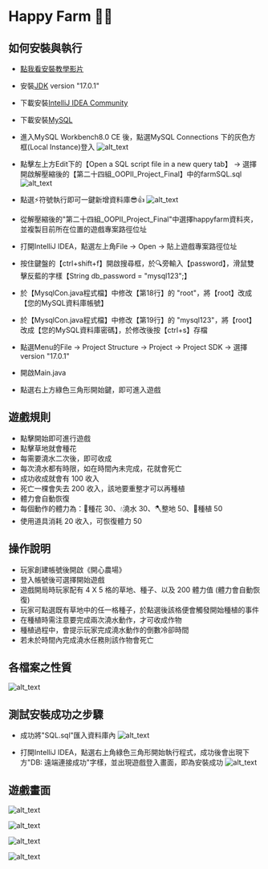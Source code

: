 # Happy Farm 🌲🌻
## 如何安裝與執行
- [點我看安裝教學影片]()
- 安裝[JDK](https://www.oracle.com/java/technologies/javase-jdk15-downloads.html) version "17.0.1"
- 下載安裝[IntelliJ IDEA Community](https://www.jetbrains.com/idea/download/download-thanks.html?platform=windows&code=IIC)
- 下載安裝[MySQL](https://dev.mysql.com/downloads/file/?id=508940)
- 進入MySQL Workbench8.0 CE 後，點選MySQL Connections 下的灰色方框(Local Instance)登入
![alt_text](https://github.com/liubisui22/liubisui22/blob/main/mysql1.png)

- 點擊左上方Edit下的【Open a SQL script file in a new query tab】 → 選擇開啟解壓縮後的【第二十四組_OOPII_Project_Final】中的farmSQL.sql
![alt_text](https://github.com/liubisui22/liubisui22/blob/main/mysql2.png)

- 點選⚡️符號執行即可一鍵新增資料庫😎👍
![alt_text](https://github.com/liubisui22/liubisui22/blob/main/mysql3.png)

- 從解壓縮後的"第二十四組_OOPII_Project_Final"中選擇happyfarm資料夾，並複製目前所在位置的遊戲專案路徑位址
- 打開IntelliJ IDEA，點選左上角File → Open → 貼上遊戲專案路徑位址
- 按住鍵盤的【ctrl+shift+f】開啟搜尋框，於🔍旁輸入【password】，滑鼠雙擊反藍的字樣【String db_password = "mysql123";】
- 於【MysqlCon.java程式檔】中修改【第18行】的 "root"，將【root】改成【您的MySQL資料庫帳號】
- 於【MysqlCon.java程式檔】中修改【第19行】的 "mysql123"，將【root】改成【您的MySQL資料庫密碼】，於修改後按【ctrl+s】存檔
- 點選Menu的File → Project Structure → Project → Project SDK → 選擇 version "17.0.1"
- 開啟Main.java
- 點選右上方綠色三角形開始鍵，即可進入遊戲

## 遊戲規則
- 點擊開始即可進行遊戲
- 點擊草地就會種花
- 每需要澆水二次後，即可收成
- 每次澆水都有時限，如在時間內未完成，花就會死亡
- 成功收成就會有 100 收入
- 死亡一棵會失去 200 收入，該地要重整才可以再種植
- 體力會自動恢復
- 每個動作的體力為：🌼種花 30、💧澆水 30、🪓整地 50、🌱種植 50
- 使用道具消耗 20 收入，可恢復體力 50

## 操作說明
- 玩家創建帳號後開啟《開心農場》
- 登入帳號後可選擇開始遊戲
- 遊戲開局時玩家配有 4 X 5 格的草地、種子、以及 200 體力值 (體力會自動恢復)
- 玩家可點選既有草地中的任一格種子，於點選後該格便會觸發開始種植的事件
- 在種植時需注意要完成兩次澆水動作，才可收成作物
- 種植過程中，會提示玩家完成澆水動作的倒數冷卻時間
- 若未於時間內完成澆水任務則該作物會死亡

## 各檔案之性質
![alt_text](https://github.com/liubisui22/liubisui22/blob/main/%E7%A8%8B%E5%BC%8F%E6%9E%B6%E6%A7%8B%E5%9C%96.png)



## 測試安裝成功之步驟
- 成功將"SQL.sql"匯入資料庫內
![alt_text](https://github.com/liubisui22/liubisui22/blob/main/test1.png?raw=true)

- 打開IntelliJ IDEA，點選右上角綠色三角形開始執行程式，成功後會出現下方"DB: 遠端連接成功"字樣，並出現遊戲登入畫面，即為安裝成功
![alt_text](https://github.com/liubisui22/liubisui22/blob/main/test2.png?raw=true)


## 遊戲畫面
![alt_text](https://github.com/liubisui22/liubisui22/blob/main/play1.jpg?raw=true)

![alt_text](https://github.com/liubisui22/liubisui22/blob/main/play2.jpg?raw=true)

![alt_text](https://github.com/liubisui22/liubisui22/blob/main/play3.jpg?raw=true)

![alt_text](https://github.com/liubisui22/liubisui22/blob/main/play4.jpg?raw=true)
